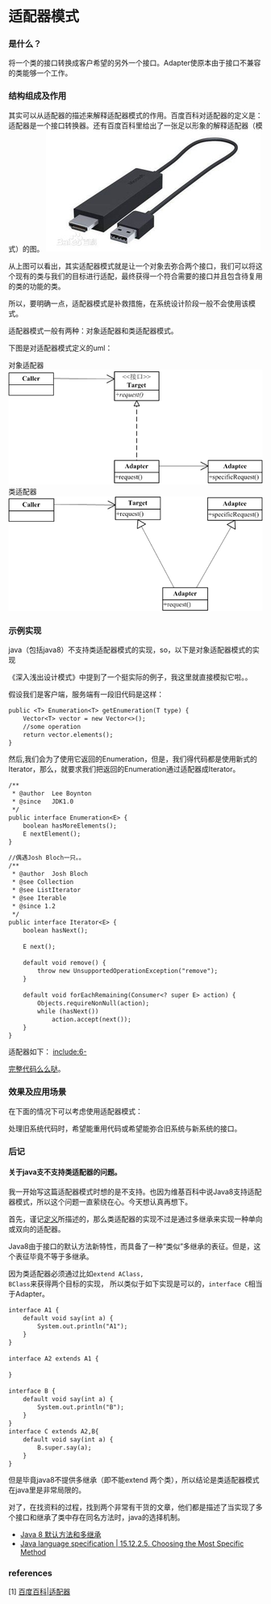 # 适配器模式

### 是什么？

将一个类的接口转换成客户希望的另外一个接口。Adapter使原本由于接口不兼容的类能够一个工作。

### 结构组成及作用

其实可以从适配器的描述来解释适配器模式的作用。百度百科对适配器的定义是：适配器是一个接口转换器。还有百度百科里给出了一张足以形象的解释适配器（模式）的图。
![baiduBaike_apdater.jpg](baiduBaike_apdater.jpg)

从上图可以看出，其实适配器模式就是让一个对象去弥合两个接口，我们可以将这个现有的类与我们的目标进行适配，最终获得一个符合需要的接口并且包含待复用的类的功能的类。

所以，要明确一点，适配器模式是补救措施，在系统设计阶段一般不会使用该模式。

适配器模式一般有两种：对象适配器和类适配器模式。

下图是对适配器模式定义的uml：

对象适配器
![Adapter(Object) uml diagram](ObjectAdapter.png)
类适配器
![Adapter(Class) uml diagram](ClassAdapter.png)


### 示例实现

java（包括java8）不支持类适配器模式的实现，so，以下是对象适配器模式的实现

《深入浅出设计模式》中提到了一个挺实际的例子，我这里就直接模拟它啦。。

假设我们是客户端，服务端有一段旧代码是这样：
~~~
public <T> Enumeration<T> getEnumeration(T type) {
    Vector<T> vector = new Vector<>();
    //some operation
    return vector.elements();
}
~~~

然后,我们会为了使用它返回的Enumeration，但是，我们得代码都是使用新式的Iterator，那么，就要求我们把返回的Enumeration通过适配器成Iterator。

~~~
/**
 * @author  Lee Boynton
 * @since   JDK1.0
 */
public interface Enumeration<E> {
    boolean hasMoreElements();
    E nextElement();
}
~~~
~~~
//偶遇Josh Bloch一只。。
/**
 * @author  Josh Bloch
 * @see Collection
 * @see ListIterator
 * @see Iterable
 * @since 1.2
 */
public interface Iterator<E> {
    boolean hasNext();

    E next();

    default void remove() {
        throw new UnsupportedOperationException("remove");
    }

    default void forEachRemaining(Consumer<? super E> action) {
        Objects.requireNonNull(action);
        while (hasNext())
            action.accept(next());
    }
}

~~~
适配器如下：
[include:6-](../src/main/java/com/tea/adapter/EnumerationIterator.java)


[完整代码么么哒](https://github.com/teaho2015/design-patterns-learning/tree/master/src/main/java/com/tea/adapter/)。


### 效果及应用场景

在下面的情况下可以考虑使用适配器模式：

 处理旧系统代码时，希望能重用代码或希望能弥合旧系统与新系统的接口。

### 后记

#### 关于java支不支持类适配器的问题。

我一开始写这篇适配器模式时想的是不支持。也因为维基百科中说Java8支持适配器模式，所以这个问题一直萦绕在心。今天想认真再想下。

首先，谨记[定义](#是什么？)所描述的，那么类适配器的实现不过是通过多继承来实现一种单向或双向的适配器。

Java8由于接口的默认方法新特性，而具备了一种“类似”多继承的表征。但是，这个表征毕竟不等于多继承。

因为类适配器必须通过比如<code>extend AClass, BClass</code>来获得两个目标的实现，
所以类似于如下实现是可以的，<code>interface C</code>相当于Adapter。
````
interface A1 {
    default void say(int a) {
        System.out.println("A1");
    }
}

interface A2 extends A1 {

}

interface B {
    default void say(int a) {
        System.out.println("B");
    }
}
interface C extends A2,B{
    default void say(int a) {
        B.super.say(a);
    }
}
````

但是毕竟java8不提供多继承（即不能extend 两个类），所以结论是类适配器模式在java里是非常局限的。

对了，在找资料的过程，找到两个非常有干货的文章，他们都是描述了当实现了多个接口和继承了类中存在同名方法时，java的选择机制。
* [Java 8 默认方法和多继承](http://www.importnew.com/16013.html)
* [Java language specification | 15.12.2.5. Choosing the Most Specific Method](http://docs.oracle.com/javase/specs/jls/se8/html/jls-15.html#jls-15.12.2.5)


### references
[1] [百度百科|适配器](http://baike.baidu.com/link?url=aFvL_b7QTew2q_ARkIRK4Osge9kH0j7yzZ9GpBU1kgMX73wrJUL_S23LAXpRRJJz1G7t_UZQz0ZjHE9dQW7Ufi70ApLSyncVU2k-aiFI44vSrIVV7rz6Caj6jGGoV8QZ)

